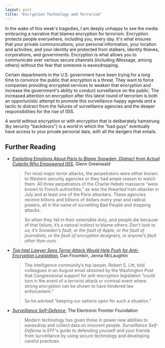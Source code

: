```yaml
---
layout: post
title: "Encryption Technology and Terrorism"
---
```


In the wake of this week's tragedies, I am deeply unhappy to see the media embracing a narrative that blames encryption for terrorism. Encryption protects people everywhere, including you, every day. It's what ensures that your private communications, your personal information, your location and activities, and your identity are protected from stalkers, identity thieves, corporations, and governments. Encryption is what allows you to communicate over various secure channels (including iMessage, among others) without the fear that someone is eavesdropping.

Certain departments in the U.S. government have been trying for a long time to convince the public that encryption is a threat. They want to force companies providing encrypted services to weaken that encryption and increase the government's ability to conduct surveillance on the public. The increased attention on encryption after this latest round of terrorism is both an opportunistic attempt to promote this surveillance-happy agenda _and_ a tactic to distract from the failures of surveillance agencies and the deeper responsibilities for the rise of ISIS.

A world without encryption or with encryption that is deliberately hamstrung (by security "backdoors") is a world in which the "bad guys" eventually have access to your private personal data, with all the dangers that entails.

## Further Reading

* [*Exploiting Emotions About Paris to Blame Snowden, Distract from Actual Culprits Who Empowered ISIS*](https://theintercept.com/2015/11/15/exploiting-emotions-about-paris-to-blame-snowden-distract-from-actual-culprits-who-empowered-isis/), Glenn Greenwald

  > For most major terror attacks, the perpetrators were either known to Western security agencies or they had ample reason to watch them. All three perpetrators of the Charlie Hebdo massacre “were known to French authorities,” as was the thwarted train attacker in July and at least one of the Paris attackers. These agencies receive billions and billions of dollars every year and radical powers, all in the name of surveilling Bad People and stopping attacks.
  >
  > So when they fail in their ostensible duty, and people die because of that failure, it’s a natural instinct to blame others: *Don’t look to us; it’s Snowden’s fault, or the fault of Apple, or the fault of journalists, or the fault of encryption designers, or anyone’s fault other than ours.*

* [*Top Intel Lawyer Says Terror Attack Would Help Push for Anti-Encryption Legislation*](https://theintercept.com/2015/09/16/top-intel-lawyer-pushing-anti-encryption-legislation-says-terror-attack-help/), Dan Froomkin, Jenna McLaughlin

  > The intelligence community’s top lawyer, Robert S. Litt, told colleagues in an August email obtained by the Washington Post that Congressional support for anti-encryption legislation “could turn in the event of a terrorist attack or criminal event where strong encryption can be shown to have hindered law enforcement.”
  >
  > So he advised “keeping our options open for such a situation.”

* [*Surveillance Self-Defence*](https://ssd.eff.org/en), The Electronic Frontier Foundation

  > Modern technology has given those in power new abilities to eavesdrop and collect data on innocent people. *Surveillance Self-Defense* is EFF's guide to defending yourself and your friends from surveillance by using secure technology and developing careful practices.
